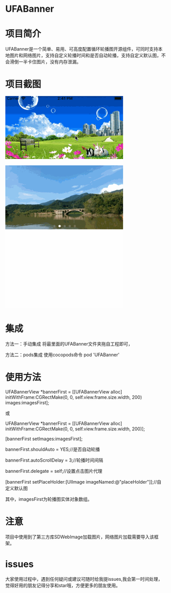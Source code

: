 # UFABanner

# 项目简介
UFABanner是一个简单、易用、可高度配置循环轮播图开源组件，可同时支持本地图片和网络图片，支持自定义轮播时间和是否自动轮播，支持自定义默认图，不会滑倒一半卡住图片，没有内存泄漏。

# 项目截图

![image](https://github.com/211Yang/UFABanner/blob/master/UFABanner/screenshots.gif )

# 集成
方法一：手动集成
将最里面的UFABanner文件夹拖自工程即可，

方法二：pods集成
使用cocopods命令  pod 'UFABanner'


# 使用方法

UFABannerView *bannerFirst = [[UFABannerView alloc] initWithFrame:CGRectMake(0, 0, self.view.frame.size.width, 200) images:imagesFirst];

或

UFABannerView *bannerFirst = [[UFABannerView alloc] initWithFrame:CGRectMake(0, 0, self.view.frame.size.width, 200)];

[bannerFirst setImages:imagesFirst];


bannerFirst.shouldAuto = YES;//是否自动轮播

bannerFirst.autoScrollDelay = 3;//轮播时间间隔

bannerFirst.delegate = self;//设置点击图片代理

[bannerFirst setPlaceHolder:[UIImage imageNamed:@"placeHolder"]];//自定义默认图


其中，imagesFirst为轮播图实体对象数组。


# 注意

项目中使用到了第三方库SDWebImage加载图片，网络图片加载需要导入该框架。

# issues

大家使用过程中，遇到任何疑问或建议可随时给我提issues,我会第一时间处理，觉得好用的朋友记得分享和star哦，方便更多的朋友使用。


